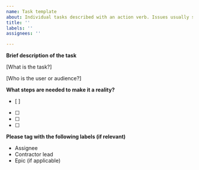 ```yaml
---
name: Task template
about: Individual tasks described with an action verb. Issues usually span 1 - 2 weeks.
title: ''
labels: ''
assignees: ''

---
```

**Brief description of the task** 

[What is the task?]

[Who is the user or audience?]

**What steps are needed to make it a reality?**
- [ ] 
- [ ] 
- [ ] 
- [ ] 

**Please tag with the following labels (if relevant)**

- Assignee
- Contractor lead
- Epic (if applicable)
